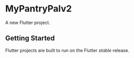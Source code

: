 # MyPantryPalv2

A new Flutter project.

## Getting Started

Flutter projects are built to run on the Flutter _stable_ release.
